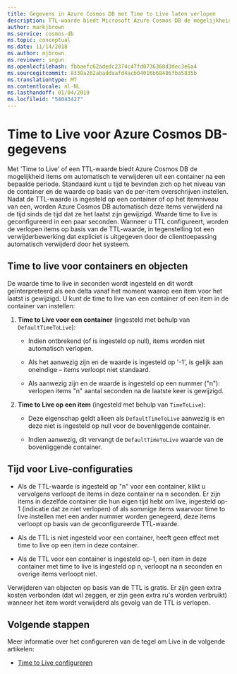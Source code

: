 ```yaml
---
title: Gegevens in Azure Cosmos DB met Time to Live laten verlopen
description: TTL-waarde biedt Microsoft Azure Cosmos DB de mogelijkheid om documenten automatisch verwijderd uit het systeem na een bepaalde periode.
author: markjbrown
ms.service: cosmos-db
ms.topic: conceptual
ms.date: 11/14/2018
ms.author: mjbrown
ms.reviewer: sngun
ms.openlocfilehash: fbbaefc62adedc2374c47fd0736368d3dec3e6a4
ms.sourcegitcommit: 8330a262abaddaafd4acb04016b68486fba5835b
ms.translationtype: MT
ms.contentlocale: nl-NL
ms.lasthandoff: 01/04/2019
ms.locfileid: "54043427"
---
```

# <a name="time-to-live-for-azure-cosmos-db-data"></a>Time to Live voor Azure Cosmos DB-gegevens

Met 'Time to Live' of een TTL-waarde biedt Azure Cosmos DB de mogelijkheid items om automatisch te verwijderen uit een container na een bepaalde periode. Standaard kunt u tijd te bevinden zich op het niveau van de container en de waarde op basis van de per-item overschrijven instellen. Nadat de TTL-waarde is ingesteld op een container of op het itemniveau van een, worden Azure Cosmos DB automatisch deze items verwijderd na de tijd sinds de tijd dat ze het laatst zijn gewijzigd. Waarde time to live is geconfigureerd in een paar seconden. Wanneer u TTL configureert, worden de verlopen items op basis van de TTL-waarde, in tegenstelling tot een verwijderbewerking dat expliciet is uitgegeven door de clienttoepassing automatisch verwijderd door het systeem.

## <a name="time-to-live-for-containers-and-items"></a>Time to live voor containers en objecten

De waarde time to live in seconden wordt ingesteld en dit wordt geïnterpreteerd als een delta vanaf het moment waarop een item voor het laatst is gewijzigd. U kunt de time to live van een container of een item in de container van instellen:

1. **Time to Live voor een container** (ingesteld met behulp van `DefaultTimeToLive`):

   - Indien ontbrekend (of is ingesteld op null), items worden niet automatisch verlopen.

   - Als het aanwezig zijn en de waarde is ingesteld op '-1', is gelijk aan oneindige – items verloopt niet standaard.

   - Als aanwezig zijn en de waarde is ingesteld op een nummer ("n"): verlopen items "n" aantal seconden na de laatste keer is gewijzigd.

2. **Time to Live op een item** (ingesteld met behulp van `TimeToLive`):

   - Deze eigenschap geldt alleen als `DefaultTimeToLive` aanwezig is en deze niet is ingesteld op null voor de bovenliggende container.

   - Indien aanwezig, dit vervangt de `DefaultTimeToLive` waarde van de bovenliggende container.

## <a name="time-to-live-configurations"></a>Tijd voor Live-configuraties

* Als de TTL-waarde is ingesteld op "n" voor een container, klikt u vervolgens verloopt de items in deze container na n seconden.  Er zijn items in dezelfde container die hun eigen tijd hebt om live, ingesteld op-1 (indicatie dat ze niet verlopen) of als sommige items waarvoor time to live instellen met een ander nummer worden genegeerd, deze items verloopt op basis van de geconfigureerde TTL-waarde. 

* Als de TTL is niet ingesteld voor een container, heeft geen effect met time to live op een item in deze container. 

* Als de TTL voor een container is ingesteld op-1, een item in deze container met time to live is ingesteld op n, verloopt na n seconden en overige items verloopt niet. 

Verwijderen van objecten op basis van de TTL is gratis. Er zijn geen extra kosten verbonden (dat wil zeggen, er zijn geen extra ru's worden verbruikt) wanneer het item wordt verwijderd als gevolg van de TTL is verlopen.

## <a name="next-steps"></a>Volgende stappen

Meer informatie over het configureren van de tegel om Live in de volgende artikelen:

* [Time to Live configureren](how-to-time-to-live.md)
